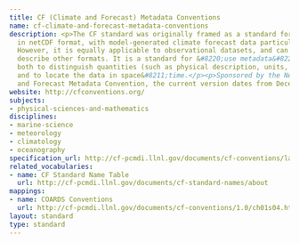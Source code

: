 ```yaml
---
title: CF (Climate and Forecast) Metadata Conventions
name: cf-climate-and-forecast-metadata-conventions
description: <p>The CF standard was originally framed as a standard for data written
  in netCDF format, with model-generated climate forecast data particularly in mind.
  However, it is equally applicable to observational datasets, and can be used to
  describe other formats. It is a standard for &#8220;use metadata&#8221; that aims
  both to distinguish quantities (such as physical description, units, and prior processing)
  and to locate the data in space&#8211;time.</p><p>Sponsored by the NetCDF Climate
  and Forecast Metadata Convention, the current version dates from December 2011.</p>
website: http://cfconventions.org/ 
subjects:
- physical-sciences-and-mathematics
disciplines:
- marine-science
- meteorology
- climatology
- oceanography
specification_url: http://cf-pcmdi.llnl.gov/documents/cf-conventions/latest-cf-conventions-document-1
related_vocabularies:
- name: CF Standard Name Table
  url: http://cf-pcmdi.llnl.gov/documents/cf-standard-names/about
mappings:
- name: COARDS Conventions
  url: http://cf-pcmdi.llnl.gov/documents/cf-conventions/1.0/ch01s04.html
layout: standard
type: standard
---
```


